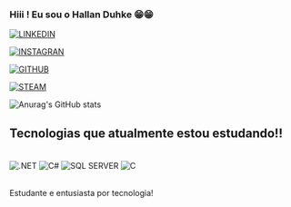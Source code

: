 ### Hiii ! Eu sou o Hallan Duhke 😁😁

[![LINKEDIN](https://img.shields.io/badge/LinkedIn-0077B5?style=for-the-badge&logo=linkedin&logoColor=white)](https://www.linkedin.com/in/hallan-duhke-42a162230/)

[![INSTAGRAN](https://img.shields.io/badge/Instagram-E4405F?style=for-the-badge&logo=instagram&logoColor=white)](https://www.instagram.com/hallan_duhke/)

[![GITHUB](https://img.shields.io/badge/GitHub-100000?style=for-the-badge&logo=github&logoColor=white)](https://github.com/HallanDuhke/)

[![STEAM](https://img.shields.io/badge/Steam-000000?style=for-the-badge&logo=steam&logoColor=white)](https://steamcommunity.com/profiles/76561198271996950/)


![Anurag's GitHub stats](https://github-readme-stats.vercel.app/api?username=hALLANdUHKE&show_icons=true&theme=radical)


## Tecnologias que atualmente estou estudando!!

<div style="display: inline_block"><br/>
    <img align="center" alt=".NET" src="https://img.shields.io/badge/.NET-5C2D91?style=for-the-badge&logo=.net&logoColor=white"/>
    <img align="center" alt="C#" src="https://img.shields.io/badge/C%23-239120?style=for-the-badge&logo=c-sharp&logoColor=white"/>
    <img align="center" alt="SQL SERVER" src="https://img.shields.io/badge/Microsoft%20SQL%20Server-CC2927?style=for-the-badge&logo=microsoft%20sql%20server&logoColor=white"/>
    <img align="center" alt="C" src="https://img.shields.io/badge/C-00599C?style=for-the-badge&logo=c&logoColor=white"/>
<div><br/>


Estudante e entusiasta por tecnologia!
